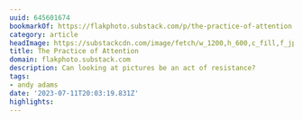 ```yaml
---
uuid: 645601674
bookmarkOf: https://flakphoto.substack.com/p/the-practice-of-attention
category: article
headImage: https://substackcdn.com/image/fetch/w_1200,h_600,c_fill,f_jpg,q_auto:good,fl_progressive:steep,g_auto/https%3A%2F%2Fsubstack-post-media.s3.amazonaws.com%2Fpublic%2Fimages%2F4ae3d4ef-baa2-49eb-8b7f-a896547950fc_5000x3997.jpeg
title: The Practice of Attention
domain: flakphoto.substack.com
description: Can looking at pictures be an act of resistance?
tags:
- andy adams
date: '2023-07-11T20:03:19.831Z'
highlights: 
---
```



